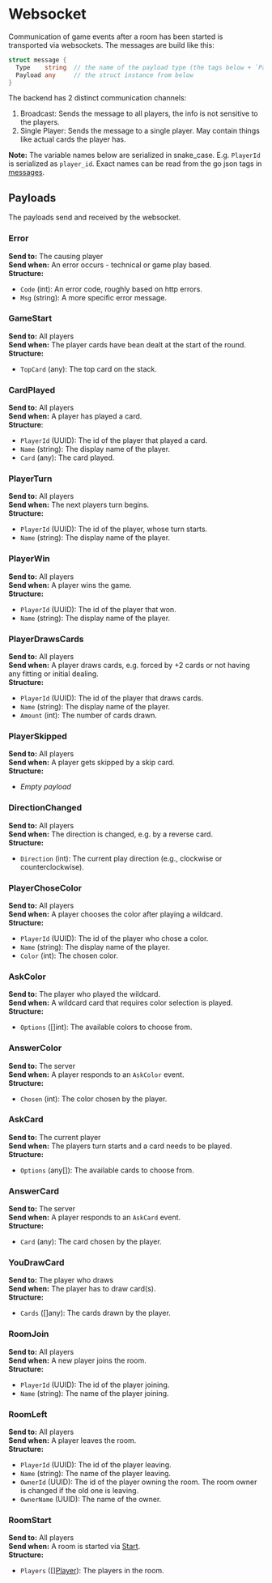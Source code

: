 # Websocket
Communication of game events after a room has been started is transported via websockets.
The messages are build like this:
```go
struct message {
  Type    string  // the name of the payload type (the tags below + `Payload`)
  Payload any     // the struct instance from below
}
```
The backend has 2 distinct communication channels:
1. Broadcast: Sends the message to all players, the info is not sensitive to the players.
1. Single Player: Sends the message to a single player. May contain things like actual cards the player has.

**Note:** The variable names below are serialized in snake_case. E.g. `PlayerId` is serialized as `player_id`. Exact names can be read from the go json tags in [messages](/backend/api/ws/messages.go).

## Payloads
The payloads send and received by the websocket. 

### Error
**Send to:**  The causing player  
**Send when:** An error occurs - technical or game play based.  
**Structure:**   
- `Code` (int): An error code, roughly based on http errors.
- `Msg` (string): A more specific error message.
### GameStart  
**Send to:** All players  
**Send when:** The player cards have bean dealt at the start of the round.  
**Structure:**   
- `TopCard` (any): The top card on the stack.
### CardPlayed  
**Send to:** All players  
**Send when:** A player has played a card.  
**Structure**:  
- `PlayerId` (UUID): The id of the player that played a card.
- `Name` (string): The display name of the player.
- `Card` (any): The card played.
### PlayerTurn
**Send to:** All players  
**Send when:** The next players turn begins.  
**Structure:**  
- `PlayerId` (UUID): The id of the player, whose turn starts.
- `Name` (string): The display name of the player.
### PlayerWin
**Send to:** All players    
**Send when:** A player wins the game.    
**Structure:**  
- `PlayerId` (UUID): The id of the player that won.  
- `Name` (string): The display name of the player.  

### PlayerDrawsCards  
**Send to:** All players  
**Send when:** A player draws cards, e.g. forced by +2 cards or not having any fitting or initial dealing.   
**Structure:**   
- `PlayerId` (UUID): The id of the player that draws cards.
- `Name` (string): The display name of the player.
- `Amount` (int): The number of cards drawn.

### PlayerSkipped
**Send to:** All players   
**Send when:** A player gets skipped by a skip card.  
**Structure:**   
- *Empty payload*  

### DirectionChanged
**Send to:** All players  
**Send when:** The direction is changed, e.g. by a reverse card.  
**Structure:**   
- `Direction` (int): The current play direction (e.g., clockwise or counterclockwise).  

### PlayerChoseColor
**Send to:** All players  
**Send when:** A player chooses the color after playing a wildcard.  
**Structure:**   
- `PlayerId` (UUID): The id of the player who chose a color.  
- `Name` (string): The display name of the player.  
- `Color` (int): The chosen color.

### AskColor
**Send to:** The player who played the wildcard.  
**Send when:** A wildcard card that requires color selection is played.   
**Structure:**  
- `Options` ([]int): The available colors to choose from.  

### AnswerColor
**Send to:** The server    
**Send when:** A player responds to an `AskColor` event.   
**Structure:**  
- `Chosen` (int): The color chosen by the player.  

### AskCard
**Send to:** The current player  
**Send when:** The players turn starts and a card needs to be played.  
**Structure:**    
- `Options` (any[]): The available cards to choose from.  

### AnswerCard
**Send to:** The server    
**Send when:** A player responds to an `AskCard` event.    
**Structure:**  
- `Card` (any): The card chosen by the player.  

### YouDrawCard
**Send to:** The player who draws    
**Send when:** The player has to draw card(s).  
**Structure:**  
- `Cards` ([]any): The cards drawn by the player.  

### RoomJoin
**Send to:** All players  
**Send when:** A new player joins the room.  
**Structure:**  
- `PlayerId` (UUID): The id of the player joining.
- `Name` (string): The name of the player joining.

### RoomLeft
**Send to:** All players  
**Send when:** A player leaves the room.  
**Structure:**  
- `PlayerId` (UUID): The id of the player leaving.
- `Name` (string): The name of the player leaving.
- `OwnerId` (UUID): The id of the player owning the room. The room owner is changed if the old one is leaving.
- `OwnerName` (UUID): The name of the owner.

### RoomStart
**Send to:** All players  
**Send when:** A room is started via [Start](/docs/backend/restapi.md#start).  
**Structure:**  
- `Players` (\[\][Player](/docs/backend/models.md#player)): The players in the room.

